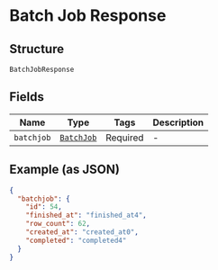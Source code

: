 
# Batch Job Response

## Structure

`BatchJobResponse`

## Fields

| Name | Type | Tags | Description |
|  --- | --- | --- | --- |
| `batchjob` | [`BatchJob`](../../doc/models/batch-job.md) | Required | - |

## Example (as JSON)

```json
{
  "batchjob": {
    "id": 54,
    "finished_at": "finished_at4",
    "row_count": 62,
    "created_at": "created_at0",
    "completed": "completed4"
  }
}
```

